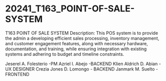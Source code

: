 # 20241_T163_POINT-OF-SALE-SYSTEM
T163
POINT OF SALE SYSTEM
Description: This POS system is to provide the admin a  developing efficient sales processing, inventory management, and customer engagement features, along with necessary hardware, documentation, and training, while ensuring integration with existing systems and adhering to budget and timeline constraints.

Jeserel A. Folesterio -PM
Azriel I. Abejo -BACKEND
Klien Aldrich D. Abian -UX DESIGNER
Crezia Jones D. Lomongo - BACKEND
Janmark M. Suelto -FRONTEND
